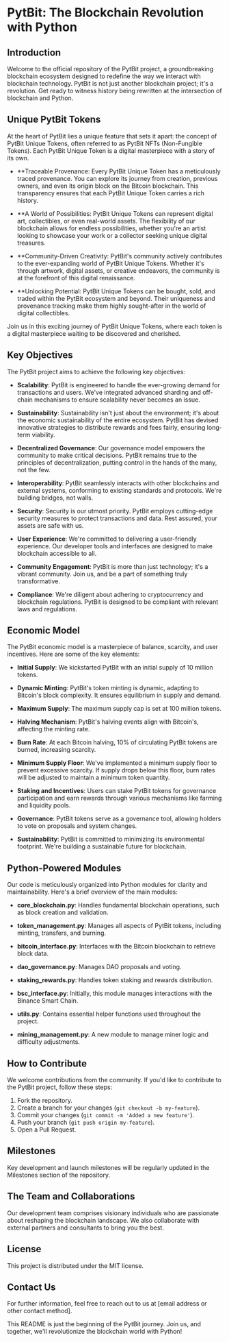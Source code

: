 # PytBit: The Blockchain Revolution with Python

## Introduction
Welcome to the official repository of the PytBit project, a groundbreaking blockchain ecosystem designed to redefine the way we interact with blockchain technology. PytBit is not just another blockchain project; it's a revolution. Get ready to witness history being rewritten at the intersection of blockchain and Python.

## Unique PytBit Tokens
At the heart of PytBit lies a unique feature that sets it apart: the concept of PytBit Unique Tokens, often referred to as PytBit NFTs (Non-Fungible Tokens). Each PytBit Unique Token is a digital masterpiece with a story of its own.

- **Traceable Provenance: Every PytBit Unique Token has a meticulously traced provenance. You can explore its journey from creation, previous owners, and even its origin block on the Bitcoin blockchain. This transparency ensures that each PytBit Unique Token carries a rich history.

- **A World of Possibilities: PytBit Unique Tokens can represent digital art, collectibles, or even real-world assets. The flexibility of our blockchain allows for endless possibilities, whether you're an artist looking to showcase your work or a collector seeking unique digital treasures.

- **Community-Driven Creativity: PytBit's community actively contributes to the ever-expanding world of PytBit Unique Tokens. Whether it's through artwork, digital assets, or creative endeavors, the community is at the forefront of this digital renaissance.

- **Unlocking Potential: PytBit Unique Tokens can be bought, sold, and traded within the PytBit ecosystem and beyond. Their uniqueness and provenance tracking make them highly sought-after in the world of digital collectibles.

Join us in this exciting journey of PytBit Unique Tokens, where each token is a digital masterpiece waiting to be discovered and cherished.

## Key Objectives
The PytBit project aims to achieve the following key objectives:
- **Scalability**: PytBit is engineered to handle the ever-growing demand for transactions and users. We've integrated advanced sharding and off-chain mechanisms to ensure scalability never becomes an issue.

- **Sustainability**: Sustainability isn't just about the environment; it's about the economic sustainability of the entire ecosystem. PytBit has devised innovative strategies to distribute rewards and fees fairly, ensuring long-term viability.

- **Decentralized Governance**: Our governance model empowers the community to make critical decisions. PytBit remains true to the principles of decentralization, putting control in the hands of the many, not the few.

- **Interoperability**: PytBit seamlessly interacts with other blockchains and external systems, conforming to existing standards and protocols. We're building bridges, not walls.

- **Security**: Security is our utmost priority. PytBit employs cutting-edge security measures to protect transactions and data. Rest assured, your assets are safe with us.

- **User Experience**: We're committed to delivering a user-friendly experience. Our developer tools and interfaces are designed to make blockchain accessible to all.

- **Community Engagement**: PytBit is more than just technology; it's a vibrant community. Join us, and be a part of something truly transformative.

- **Compliance**: We're diligent about adhering to cryptocurrency and blockchain regulations. PytBit is designed to be compliant with relevant laws and regulations.

## Economic Model
The PytBit economic model is a masterpiece of balance, scarcity, and user incentives. Here are some of the key elements:
- **Initial Supply**: We kickstarted PytBit with an initial supply of 10 million tokens.

- **Dynamic Minting**: PytBit's token minting is dynamic, adapting to Bitcoin's block complexity. It ensures equilibrium in supply and demand.

- **Maximum Supply**: The maximum supply cap is set at 100 million tokens.

- **Halving Mechanism**: PytBit's halving events align with Bitcoin's, affecting the minting rate.

- **Burn Rate**: At each Bitcoin halving, 10% of circulating PytBit tokens are burned, increasing scarcity.

- **Minimum Supply Floor**: We've implemented a minimum supply floor to prevent excessive scarcity. If supply drops below this floor, burn rates will be adjusted to maintain a minimum token quantity.

- **Staking and Incentives**: Users can stake PytBit tokens for governance participation and earn rewards through various mechanisms like farming and liquidity pools.

- **Governance**: PytBit tokens serve as a governance tool, allowing holders to vote on proposals and system changes.

- **Sustainability**: PytBit is committed to minimizing its environmental footprint. We're building a sustainable future for blockchain.

## Python-Powered Modules
Our code is meticulously organized into Python modules for clarity and maintainability. Here's a brief overview of the main modules:
- **core_blockchain.py**: Handles fundamental blockchain operations, such as block creation and validation.

- **token_management.py**: Manages all aspects of PytBit tokens, including minting, transfers, and burning.

- **bitcoin_interface.py**: Interfaces with the Bitcoin blockchain to retrieve block data.

- **dao_governance.py**: Manages DAO proposals and voting.

- **staking_rewards.py**: Handles token staking and rewards distribution.

- **bsc_interface.py**: Initially, this module manages interactions with the Binance Smart Chain.

- **utils.py**: Contains essential helper functions used throughout the project.

- **mining_management.py**: A new module to manage miner logic and difficulty adjustments.

## How to Contribute
We welcome contributions from the community. If you'd like to contribute to the PytBit project, follow these steps:
1. Fork the repository.
2. Create a branch for your changes (`git checkout -b my-feature`).
3. Commit your changes (`git commit -m 'Added a new feature'`).
4. Push your branch (`git push origin my-feature`).
5. Open a Pull Request.

## Milestones
Key development and launch milestones will be regularly updated in the Milestones section of the repository.

## The Team and Collaborations
Our development team comprises visionary individuals who are passionate about reshaping the blockchain landscape. We also collaborate with external partners and consultants to bring you the best.

## License
This project is distributed under the MIT license.

## Contact Us
For further information, feel free to reach out to us at [email address or other contact method].

This README is just the beginning of the PytBit journey. Join us, and together, we'll revolutionize the blockchain world with Python!
